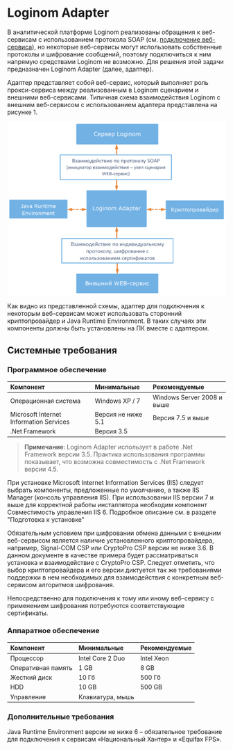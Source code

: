 # Loginom Adapter

В аналитической платформе Loginom реализованы обращения к веб-сервисам c
использованием протокола SOAP (см. [подключение веб-сервиса](https://help.loginom.ru/userguide/integration/connections/list/web-service.html)), но некоторые веб-сервисы могут использовать собственные протоколы и шифрование сообщений, поэтому подключиться к ним напрямую средствами Loginom не возможно. Для решения этой задачи предназначен Loginom Adapter (далее, адаптер).

Адаптер представляет собой веб-сервис, который выполняет роль прокси-сервиса между реализованным в Loginom сценарием и внешними веб-сервисами. Типичная схема взаимодействия Loginom с внешним веб-сервисом с использованием адаптера представлена на рисунке 1.

![Рисунок 1 – Типичная схема взаимодействия компонентов системы с использованием адаптера](component_interaction_scheme.png)

Как видно из представленной схемы, адаптер для подключения к некоторым веб-сервисам может использовать сторонний криптопровайдер и Java Runtime Environment. В таких случаях эти компоненты должны быть установлены на ПК вместе с адаптером.

## Системные требования

### Программное обеспечение

| Компонент | Минимальные | Рекомендуемые |
|:--------- |:-------------|:------------- |
| Операционная система | Windows XP / 7 | Windows Server 2008 и выше |
| Microsoft Internet Information Services | Версия не ниже 5.1 | Версия 7.5 и выше |
| .Net Framework | Версия 3.5 | |

> **Примечание**: Loginom Adapter использует в работе .Net Framework версии 3.5. Практика использования программы показывает, что возможна совместимость с .Net Framework версии 4.5.

При установке Microsoft Internet Information Services (IIS) следует выбрать компоненты, предложенные по умолчанию, а также IIS Manager (консоль управления IIS). При использовании IIS версии 7 и выше для корректной работы инсталлятора необходим компонент Совместимость управления IIS 6. Подробное описание см. в разделе "Подготовка к установке"

Обязательным условием при шифровании обмена данными с внешним веб-сервисом является наличие установленного криптопровайдера, например, Signal-COM CSP или CryptoPro CSP версии не ниже 3.6. В данном документе в качестве примера будет рассматриваться установка и взаимодействие с CryptoPro CSP. Следует отметить, что выбор криптопровайдера и его версии диктуется так же требованиями поддержки в нем необходимых для взаимодействия с конкретным веб-сервисом алгоритмов шифрования.

Непосредственно для подключения к тому или иному веб-сервису с применением шифрования потребуются соответствующие сертификаты.

### Аппаратное обеспечение

| Компонент | Минимальные | Рекомендуемые |
|:--------- |:-------------|:------------- |
| Процессор | Intel Core 2 Duo | Intel Xeon |
| Оперативная память | 1 GB | 8 GB |
| Жесткий диск | 10 Гб | 500 Гб |
| HDD | 10 GB | 500 GB |
| Управление | Клавиатура, мышь | |

### Дополнительные требования

Java Runtime Environment версии не ниже 6 – обязательное требование для подключения к сервисам «Национальный Хантер» и «Equifax FPS».